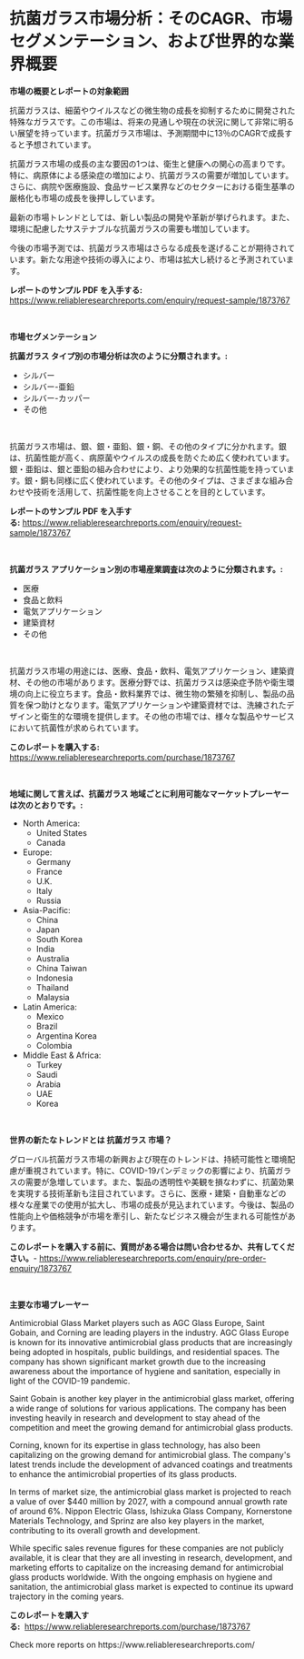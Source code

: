 <p><h1>抗菌ガラス市場分析：そのCAGR、市場セグメンテーション、および世界的な業界概要</h1></p><p><strong>市場の概要とレポートの対象範囲</strong></p>
<p><p>抗菌ガラスは、細菌やウイルスなどの微生物の成長を抑制するために開発された特殊なガラスです。この市場は、将来の見通しや現在の状況に関して非常に明るい展望を持っています。抗菌ガラス市場は、予測期間中に13％のCAGRで成長すると予想されています。</p><p>抗菌ガラス市場の成長の主な要因の1つは、衛生と健康への関心の高まりです。特に、病原体による感染症の増加により、抗菌ガラスの需要が増加しています。さらに、病院や医療施設、食品サービス業界などのセクターにおける衛生基準の厳格化も市場の成長を後押ししています。</p><p>最新の市場トレンドとしては、新しい製品の開発や革新が挙げられます。また、環境に配慮したサステナブルな抗菌ガラスの需要も増加しています。</p><p>今後の市場予測では、抗菌ガラス市場はさらなる成長を遂げることが期待されています。新たな用途や技術の導入により、市場は拡大し続けると予測されています。</p></p>
<p><strong>レポートのサンプル PDF を入手する:</strong> <a href="https://www.reliableresearchreports.com/enquiry/request-sample/1873767">https://www.reliableresearchreports.com/enquiry/request-sample/1873767</a></p>
<p>&nbsp;</p>
<p><strong>市場セグメンテーション</strong></p>
<p><strong>抗菌ガラス タイプ別の市場分析は次のように分類されます。:</strong></p>
<p><ul><li>シルバー</li><li>シルバー-亜鉛</li><li>シルバー-カッパー</li><li>その他</li></ul></p>
<p>&nbsp;</p>
<p><p>抗菌ガラス市場は、銀、銀・亜鉛、銀・銅、その他のタイプに分かれます。銀は、抗菌性能が高く、病原菌やウイルスの成長を防ぐため広く使われています。銀・亜鉛は、銀と亜鉛の組み合わせにより、より効果的な抗菌性能を持っています。銀・銅も同様に広く使われています。その他のタイプは、さまざまな組み合わせや技術を活用して、抗菌性能を向上させることを目的としています。</p></p>
<p><strong>レポートのサンプル PDF を入手する:</strong>&nbsp;<a href="https://www.reliableresearchreports.com/enquiry/request-sample/1873767">https://www.reliableresearchreports.com/enquiry/request-sample/1873767</a></p>
<p>&nbsp;</p>
<p><strong> 抗菌ガラス アプリケーション別の市場産業調査は次のように分類されます。:</strong></p>
<p><ul><li>医療</li><li>食品と飲料</li><li>電気アプリケーション</li><li>建築資材</li><li>その他</li></ul></p>
<p>&nbsp;</p>
<p><p>抗菌ガラス市場の用途には、医療、食品・飲料、電気アプリケーション、建築資材、その他の市場があります。医療分野では、抗菌ガラスは感染症予防や衛生環境の向上に役立ちます。食品・飲料業界では、微生物の繁殖を抑制し、製品の品質を保つ助けとなります。電気アプリケーションや建築資材では、洗練されたデザインと衛生的な環境を提供します。その他の市場では、様々な製品やサービスにおいて抗菌性が求められています。</p></p>
<p><strong>このレポートを購入する:</strong>&nbsp; <a href="https://www.reliableresearchreports.com/purchase/1873767">https://www.reliableresearchreports.com/purchase/1873767</a></p>
<p>&nbsp;</p>
<p><strong>地域に関して言えば、抗菌ガラス 地域ごとに利用可能なマーケットプレーヤーは次のとおりです。:</strong></p>
<p><ul>
    <li>
        North America:
        <ul>
            <li>United States</li>
            <li>Canada</li>
        </ul>
    </li>
    <li>
        Europe:
        <ul>
            <li>Germany</li>
            <li>France</li>
            <li>U.K.</li>
            <li>Italy</li>
            <li>Russia</li>
        </ul>
    </li>
    <li>
        Asia-Pacific:
        <ul>
            <li>China</li>
            <li>Japan</li>
            <li>South Korea</li>
            <li>India</li>
            <li>Australia</li>
            <li>China Taiwan</li>
            <li>Indonesia</li>
            <li>Thailand</li>
            <li>Malaysia</li>
        </ul>
    </li>
    <li>
        Latin America:
        <ul>
            <li>Mexico</li>
            <li>Brazil</li>
            <li>Argentina Korea</li>
            <li>Colombia</li>
        </ul>
    </li>
    <li>
        Middle East & Africa:
        <ul>
            <li>Turkey</li>
            <li>Saudi</li>
            <li>Arabia</li>
            <li>UAE</li>
            <li>Korea</li>
        </ul>
    </li>
    </ul></p>
<p>&nbsp;</p>
<p><strong>世界の新たなトレンドとは 抗菌ガラス 市場？</strong></p>
<p><p>グローバル抗菌ガラス市場の新興および現在のトレンドは、持続可能性と環境配慮が重視されています。特に、COVID-19パンデミックの影響により、抗菌ガラスの需要が急増しています。また、製品の透明性や美観を損なわずに、抗菌効果を実現する技術革新も注目されています。さらに、医療・建築・自動車などの様々な産業での使用が拡大し、市場の成長が見込まれています。今後は、製品の性能向上や価格競争が市場を牽引し、新たなビジネス機会が生まれる可能性があります。</p></p>
<p><strong>このレポートを購入する前に、質問がある場合は問い合わせるか、共有してください。</strong>- <a href="https://www.reliableresearchreports.com/enquiry/pre-order-enquiry/1873767">https://www.reliableresearchreports.com/enquiry/pre-order-enquiry/1873767</a></p>
<p>&nbsp;</p>
<p><strong>主要な市場プレーヤー</strong></p>
<p><p>Antimicrobial Glass Market players such as AGC Glass Europe, Saint Gobain, and Corning are leading players in the industry. AGC Glass Europe is known for its innovative antimicrobial glass products that are increasingly being adopted in hospitals, public buildings, and residential spaces. The company has shown significant market growth due to the increasing awareness about the importance of hygiene and sanitation, especially in light of the COVID-19 pandemic.</p><p>Saint Gobain is another key player in the antimicrobial glass market, offering a wide range of solutions for various applications. The company has been investing heavily in research and development to stay ahead of the competition and meet the growing demand for antimicrobial glass products.</p><p>Corning, known for its expertise in glass technology, has also been capitalizing on the growing demand for antimicrobial glass. The company's latest trends include the development of advanced coatings and treatments to enhance the antimicrobial properties of its glass products.</p><p>In terms of market size, the antimicrobial glass market is projected to reach a value of over $440 million by 2027, with a compound annual growth rate of around 6%. Nippon Electric Glass, Ishizuka Glass Company, Kornerstone Materials Technology, and Sprinz are also key players in the market, contributing to its overall growth and development.</p><p>While specific sales revenue figures for these companies are not publicly available, it is clear that they are all investing in research, development, and marketing efforts to capitalize on the increasing demand for antimicrobial glass products worldwide. With the ongoing emphasis on hygiene and sanitation, the antimicrobial glass market is expected to continue its upward trajectory in the coming years.</p></p>
<p><strong>このレポートを購入する:</strong>&nbsp;&nbsp;<a href="https://www.reliableresearchreports.com/purchase/1873767">https://www.reliableresearchreports.com/purchase/1873767</a></p>
<p>Check more reports on https://www.reliableresearchreports.com/</p>